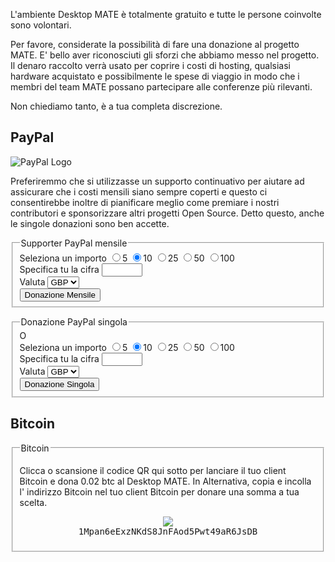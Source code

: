 <!--
.. link:
.. description:
.. tags:
.. date: 2012-05-22 11:54:14
.. title: Donate
.. slug: donate
-->

L'ambiente Desktop MATE è totalmente gratuito e tutte le persone coinvolte sono volontari.

Per favore, considerate la possibilità di fare una donazione al progetto MATE. E' bello aver riconosciuti gli sforzi che abbiamo
messo nel progetto. Il denaro raccolto verrà usato per coprire i costi
di hosting, qualsiasi hardware acquistato e possibilmente le spese di viaggio in modo che
i membri del team MATE possano partecipare alle conferenze più rilevanti.

Non chiediamo tanto, è a tua completa discrezione.

<style>
img.centered {
    display: block;
    margin-left: auto;
    margin-right: auto }
</style>

## PayPal

<img class="right" src="https://www.paypalobjects.com/webstatic/mktg/Logo/pp-logo-100px.png" alt="PayPal Logo">

Preferiremmo che si utilizzasse un supporto continuativo per aiutare ad assicurare che i costi
mensili siano sempre coperti e questo ci consentirebbe inoltre di pianificare meglio come
premiare i nostri contributori e sponsorizzare altri progetti Open Source.
Detto questo, anche le singole donazioni sono ben accette.

<div class="bs-docs-section">
  <div class="well">
    <form name="monthly" class="form-horizontal" action="https://www.paypal.com/cgi-bin/webscr" onsubmit="return validateMonthlyForm()" method="post">
      <fieldset>
        <legend>Supporter PayPal mensile</legend>
        <div class="row">
          <label class="control-label">Seleziona un importo</label>
          <label class="badge badge-info btn-mini"><input type="radio" name="amt" value="5">5</label>
          <label class="badge badge-success btn-mini"><input type="radio" name="amt" value="10" checked>10</label>
          <label class="badge badge-warning btn-mini"><input type="radio" name="amt" value="25">25</label>
          <label class="badge badge-important btn-mini"><input type="radio" name="amt" value="50">50</label>
          <label class="badge badge-inverse btn-mini"><input type="radio" name="amt" value="100">100</label>
        </div>
        <div class="row">
          <label for="monthly-specifyAmount" class="control-label">Specifica tu la cifra</label>
          <input type="text" id="monthly-specifyAmount" name="other" value="" size="5" maxlength="5"/>
        </div>
        <div class="row">
          <label for="monthly-currency" class="control-label">Valuta</label>
          <select id="monthly-currency" class="form-control" name="currency_code">
            <option>EUR</option>
            <option>USD</option>
            <option selected="">GBP</option>
          </select>
        </div>
        <button type="submit" class="btn btn-primary">Donazione Mensile</button>
      </fieldset>
      <input type="hidden" name="cmd" value="_xclick-subscriptions">
      <input type="hidden" name="business" value="6282B4CZGVCB6">
      <input type="hidden" name="item_name" value="MATE Desktop Monthly Supporter">
      <input type="hidden" name="no_shipping" value="1">
      <input type="hidden" name="no_note" value="1">
      <input type="hidden" name="charset" value="UTF-8">
      <input type="hidden" name="a3" value="">
      <input type="hidden" name="p3" value="1">
      <input type="hidden" name="t3" value="M">
      <input type="hidden" name="src" value="1">
      <input type="hidden" name="sra" value="1">
      <input type="hidden" name="return" value="https://mate-desktop.org/donation-completed/">
      <input type="hidden" name="cancel_return" value="https://mate-desktop.org/donation-cancelled/">
    </form>
  </div>

  <div class="well">
    <form name="single" class="form-horizontal" action="https://www.paypal.com/cgi-bin/webscr" onsubmit="return validateSingleForm()" method="post">
      <fieldset>
        O<legend>Donazione PayPal singola</legend>
        <div class="row">
          <label class="control-label">Seleziona un importo</label>
          <label class="badge badge-info btn-mini"><input type="radio" name="amt" value="5">5</label>
          <label class="badge badge-success btn-mini"><input type="radio" name="amt" value="10" checked>10</label>
          <label class="badge badge-warning btn-mini"><input type="radio" name="amt" value="25">25</label>
          <label class="badge badge-important btn-mini"><input type="radio" name="amt" value="50">50</label>
          <label class="badge badge-inverse btn-mini"><input type="radio" name="amt" value="100">100</label>
        </div>
        <div class="row">
          <label for="one-time-specifyAmount" class="control-label">Specifica tu la cifra</label>
          <input id="one-time-specifyAmount" type="text" name="other" value="" size="5" maxlength="5">
        </div>
        <div class="row">
          <label for="one-time-currency" class="control-label">Valuta</label>
          <select id="one-time-currency" class="form-control" name="currency_code">
            <option>EUR</option>
            <option>USD</option>
            <option selected="">GBP</option>
          </select>
        </div>
        <button type="submit" class="btn btn-primary">Donazione Singola</button>
      </fieldset>
      <input type="hidden" name="cmd" value="_xclick">
      <input type="hidden" name="business" value="6282B4CZGVCB6">
      <input type="hidden" name="item_name" value="MATE Desktop One-time Donation">
      <input type="hidden" name="no_shipping" value="1">
      <input type="hidden" name="no_note" value="1">
      <input type="hidden" name="charset" value="UTF-8">
      <input type="hidden" name="amount" value="">
      <input type="hidden" name="src" value="1">
      <input type="hidden" name="sra" value="1">
      <input type="hidden" name="return" value="https://mate-desktop.org/donation-completed/">
      <input type="hidden" name="cancel_return" value="https://mate-desktop.org/donation-cancelled/">
    </form>
  </div>
</div>

## Bitcoin

<div class="bs-docs-section">
  <div class="well">
    <fieldset>
      <legend>Bitcoin</legend>
      <p>Clicca o scansione il codice QR qui sotto per lanciare il tuo client Bitcoin e
      dona 0.02 btc al Desktop MATE. In Alternativa, copia e incolla l'
      indirizzo Bitcoin nel tuo client Bitcoin per donare una somma a tua scelta.
      </p>
      <p align="center">
      <a href="bitcoin:1Mpan6eExzNKdS8JnFAod5Pwt49aR6JsDB?amount=0.02&label=MATE%20Desktop">
        <img src="https://chart.googleapis.com/chart?chs=384x384&cht=qr&chl=bitcoin:1Mpan6eExzNKdS8JnFAod5Pwt49aR6JsDB?amount=0.02&message=Donate_0.02_btc_to_MATE_Desktop" /></a>
      <br />
      <span style="font-family: monospace;">1Mpan6eExzNKdS8JnFAod5Pwt49aR6JsDB</span>
      </p>
    </fieldset>
  </div>
</div>

<script type="text/javascript">
  function validateMonthlyForm() {
    var n = document.forms["monthly"]["other"].value;
      if (n) {
        if (!isNaN(parseFloat(n)) && isFinite(n) && (n > 0)) {
          document.forms["monthly"]["a3"].value = n;
          return true;
        } else {
          alert("Inserisci una somma valida - grazie!");
          document.forms["monthly"]["other"].value = "";
          return false;
        }
      }
      else {
        document.forms["monthly"]["a3"].value = document.forms["monthly"]["amt"].value;
        return true;
      }
  }

  function validateSingleForm() {
    var n = document.forms["single"]["other"].value;
      if (n) {
        if (!isNaN(parseFloat(n)) && isFinite(n) && (n > 0)) {
          document.forms["single"]["amount"].value = n;
          return true;
        } else {
          alert("Inserisci una somma valida - grazie!");
          document.forms["single"]["other"].value = "";
          return false;
        }
      }
      else {
        document.forms["single"]["amount"].value = document.forms["single"]["amt"].value;
        return true;
      }
  }
</script>
